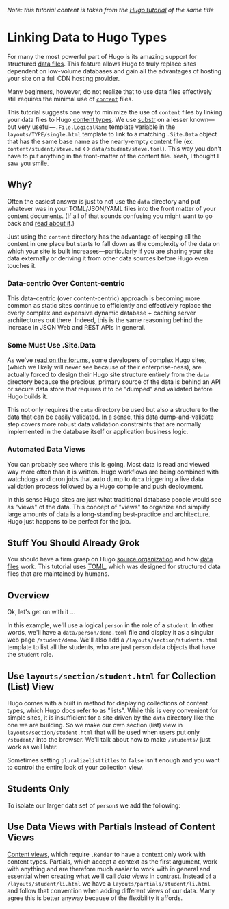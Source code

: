 
*Note: this tutorial content is taken from the [Hugo
tutorial](//gohugo.io/tutorial/link-data-to-type) of
the same title*

# Linking Data to Hugo Types

For many the most powerful part of Hugo is its amazing support for
structured [data files](//gohugo.io/extras/datafiles). This feature allows
Hugo to truly replace sites dependent on low-volume databases and
gain all the advantages of hosting your site on a full CDN hosting
provider.

Many beginners, however, do not realize that to use data files
effectively still requires the minimal use of
[`content`](//gohugo.io/content/organization) files.

This tutorial suggests one way to minimize the use of `content`
files by linking your data files to Hugo [content
types](//gohugo.io/content/types).  We use
[substr](//gohugo.io/templates/functions#substr) on a lesser known—but
very useful—`.File.LogicalName` template variable in the
`layouts/TYPE/single.html` template to link to a matching `.Site.Data`
object that has the same base name as the nearly-empty content file
(ex: `content/student/steve.md` <-> `data/student/steve.toml`).
This way you don't have to put anything in the front-matter of the
content file. Yeah, I thought I saw you smile.

## Why?

Often the easiest answer is just to not use the `data` directory
and put whatever was in your TOML/JSON/YAML files into the front
matter of your content documents. (If all of that sounds confusing
you might want to go back and [read about
it](//gohugo.io/content/front-matter).)

Just using the `content` directory has the advantage of keeping all
the content in one place but starts to fall down as the complexity
of the data on which your site is built increases—particularly if
you are sharing your site data externally or deriving it from other
data sources before Hugo even touches it. 

### Data-centric Over Content-centric

This data-centric (over content-centric) approach is becoming more
common as static sites continue to efficiently and effectively
replace the overly complex and expensive dynamic database + caching
server architectures out there. Indeed, this is the same reasoning
behind the increase in JSON Web and REST APIs in general.

### Some Must Use .Site.Data

As we've [read on the
forums](https://discuss.gohugo.io/t/pulling-a-data-file-based-on-filename/967),
some developers of complex Hugo sites, (which we likely will never
see because of their enterprise-ness), are actually forced to design
their Hugo site structure entirely from the `data` directory because
the precious, primary source of the data is behind an API or secure
data store that requires it to be "dumped" and validated before
Hugo builds it.

This not only requires the `data` directory be used but also a
structure to the data that can be easily validated. In a sense,
this data dump-and-validate step covers more robust data validation
constraints that are normally implemented in the database itself or
application business logic.

### Automated Data Views

You can probably see where this is going. Most data is read and
viewed way more often than it is written. Hugo workflows are being
combined with watchdogs and cron jobs that auto dump to `data`
triggering a live data validation process followed by a Hugo compile
and push deployment.

In this sense Hugo sites are just what traditional database people
would see as "views" of the data. This concept of "views" to organize
and simplify large amounts of data is a long-standing best-practice
and architecture. Hugo just happens to be perfect for the job.

## Stuff You Should Already Grok

You should have a firm grasp on Hugo [source
organization](//gohugo.io/overview/source-directory) and how [data
files](//gohugo.io/extras/datafiles) work. This tutorial uses
[TOML](https://github.com/toml-lang/toml), which was designed for
structured data files that are maintained by humans.

## Overview

Ok, let's get on with it &hellip;

In this example, we'll use a logical `person` in the role of a
`student`. In other words, we'll have a `data/person/demo.toml`
file and display it as a singular web page `/student/demo`. We'll
also add a `/layouts/section/students.html` template to list all
the students, who are just `person` data objects that have the
`student` role.

## Use `layouts/section/student.html` for Collection (List) View

Hugo comes with a built in method for displaying collections of
content types, which Hugo docs refer to as "lists". While this is very
convenient for simple sites, it is insufficient for a site driven by
the `data` directory like the one we are building. So we make our own
section (list) view in `layouts/section/student.html` that will be
used when users put only `/student/` into the browser. We'll talk
about how to make `/students/` just work as well later.

Sometimes setting `pluralizelisttitles` to `false` isn't enough and
you want to control the entire look of your collection view.

## Students Only

To isolate our larger data set of `person`s we add the following:







## Use Data Views with Partials Instead of Content Views

[Content views](http://gohugo.io/templates/functions/#content-views),
which require `.Render` to have a context only work with content
types. Partials, which accept a context as the first argument,  work
with anything and are therefore much easier to work with in general
and essential when creating what we'll call *data views* in contrast.
Instead of a `/layouts/student/li.html` we have a
`layouts/partials/student/li.html` and follow that convention when
adding different views of our data. Many agree this is better anyway
because of the flexibility it affords.

